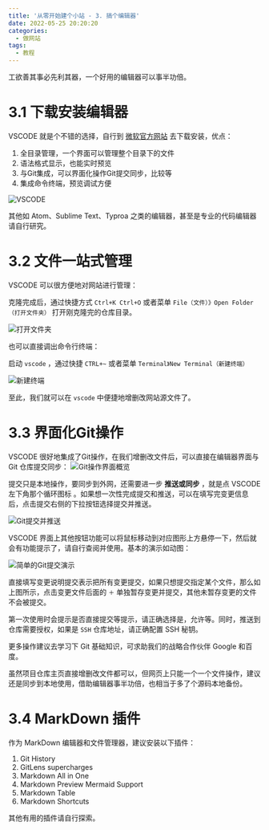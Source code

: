 ```yaml
---
title: '从零开始建个小站 - 3. 搞个编辑器'
date: 2022-05-25 20:20:20
categories:
  - 做网站
tags:
  - 教程
---
```


工欲善其事必先利其器，一个好用的编辑器可以事半功倍。
<!-- more -->
# 3.1 下载安装编辑器
VSCODE 就是个不错的选择，自行到 [微软官方网站](https://code.visualstudio.com/download) 去下载安装，优点：
1. 全目录管理，一个界面可以管理整个目录下的文件
2. 语法格式显示，也能实时预览
3. 与Git集成，可以界面化操作Git提交同步，比较等
4. 集成命令终端，预览调试方便
 
![VSCODE](https://cdn.jsdelivr.net/gh/828767/static/images/vscode-hexo.png)

其他如 Atom、Sublime Text、Typroa 之类的编辑器，甚至是专业的代码编辑器请自行研究。

# 3.2 文件一站式管理
VSCODE 可以很方便地对网站进行管理：

克隆完成后，通过快捷方式 `Ctrl+K Ctrl+O` 或者菜单 `File（文件）》Open Folder（打开文件夹）` 打开刚克隆完的仓库目录。

![打开文件夹](https://cdn.jsdelivr.net/gh/828767/static/images/vscode_markdown_editor.png)

也可以直接调出命令行终端：

启动 `vscode` ，通过快捷 `CTRL+~` 或者菜单 `Terminal》New Terminal（新建终端）`

![新建终端](https://cdn.jsdelivr.net/gh/828767/static/images/vscode_new_terminal.png)
	
至此，我们就可以在 `vscode` 中便捷地增删改网站源文件了。


# 3.3 界面化Git操作
VSCODE 很好地集成了Git操作，在我们增删改文件后，可以直接在编辑器界面与 Git 仓库提交同步：
![Git操作界面概览](https://cdn.jsdelivr.net/gh/828767/static/images/vscode-git.png)

提交只是本地操作，要同步到外网，还需要进一步 **推送或同步** ，就是点 VSCODE 左下角那个循环图标 。如果想一次性完成提交和推送，可以在填写完变更信息后，点击提交右侧的下拉按钮选择提交并推送。

![Git提交并推送](https://cdn.jsdelivr.net/gh/828767/static/images/vscode-git-push.png)

VSCODE 界面上其他按钮功能可以将鼠标移动到对应图形上方悬停一下，然后就会有功能提示了，请自行查阅并使用。基本的演示如动图：

![简单的Git提交演示](https://cdn.jsdelivr.net/gh/828767/static/images/vscode-git-commit.gif)

直接填写变更说明提交表示把所有变更提交，如果只想提交指定某个文件，那么如上图所示，点击变更文件后面的 `＋` 单独暂存变更并提交，其他未暂存变更的文件不会被提交。

第一次使用时会提示是否直接提交等提示，请正确选择是，允许等。同时，推送到仓库需要授权，如果是 `SSH` 仓库地址，请正确配置 SSH 秘钥。

更多操作建议去学习下 Git 基础知识，可求助我们的战略合作伙伴 Google 和百度。

虽然项目仓库主页直接增删改文件都可以，但网页上只能一个一个文件操作，建议还是同步到本地使用，借助编辑器事半功倍，也相当于多了个源码本地备份。

# 3.4 MarkDown 插件
作为 MarkDown 编辑器和文件管理器，建议安装以下插件：
1. Git History
2. GitLens supercharges
3. Markdown All in One
4. Markdown Preview Mermaid Support
5. Markdown Table
6. Markdown Shortcuts

其他有用的插件请自行探索。